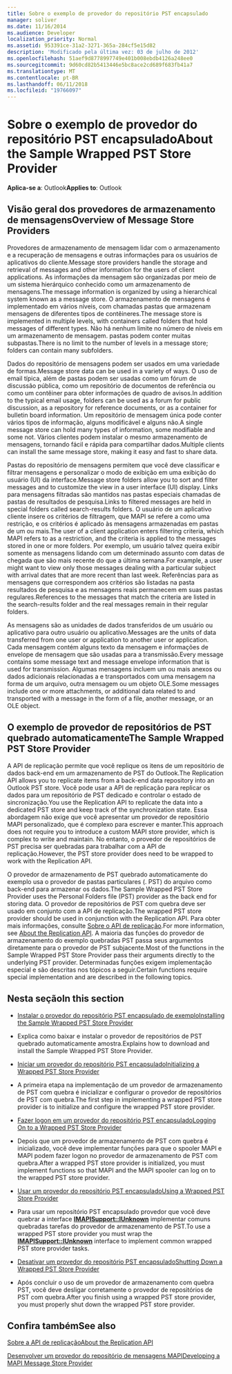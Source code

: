 ```yaml
---
title: Sobre o exemplo de provedor do repositório PST encapsulado
manager: soliver
ms.date: 11/16/2014
ms.audience: Developer
localization_priority: Normal
ms.assetid: 953391ce-31a2-3271-365a-284cf5e15d82
description: 'Modificado pela última vez: 03 de julho de 2012'
ms.openlocfilehash: 51aef9d8778997749e401b008ebdb4126a248ee0
ms.sourcegitcommit: 9d60cd82b5413446e5bc8ace2cd689f683fb41a7
ms.translationtype: MT
ms.contentlocale: pt-BR
ms.lasthandoff: 06/11/2018
ms.locfileid: "19766097"
---
```

# <a name="about-the-sample-wrapped-pst-store-provider"></a><span data-ttu-id="e447f-103">Sobre o exemplo de provedor do repositório PST encapsulado</span><span class="sxs-lookup"><span data-stu-id="e447f-103">About the Sample Wrapped PST Store Provider</span></span>

 
  
<span data-ttu-id="e447f-104">**Aplica-se a**: Outlook</span><span class="sxs-lookup"><span data-stu-id="e447f-104">**Applies to**: Outlook</span></span> 
  
## <a name="overview-of-message-store-providers"></a><span data-ttu-id="e447f-105">Visão geral dos provedores de armazenamento de mensagens</span><span class="sxs-lookup"><span data-stu-id="e447f-105">Overview of Message Store Providers</span></span>

<span data-ttu-id="e447f-106">Provedores de armazenamento de mensagem lidar com o armazenamento e a recuperação de mensagens e outras informações para os usuários de aplicativos do cliente.</span><span class="sxs-lookup"><span data-stu-id="e447f-106">Message store providers handle the storage and retrieval of messages and other information for the users of client applications.</span></span> <span data-ttu-id="e447f-107">As informações da mensagem são organizadas por meio de um sistema hierárquico conhecido como um armazenamento de mensagens.</span><span class="sxs-lookup"><span data-stu-id="e447f-107">The message information is organized by using a hierarchical system known as a message store.</span></span> <span data-ttu-id="e447f-108">O armazenamento de mensagens é implementado em vários níveis, com chamadas pastas que armazenam mensagens de diferentes tipos de contêineres.</span><span class="sxs-lookup"><span data-stu-id="e447f-108">The message store is implemented in multiple levels, with containers called folders that hold messages of different types.</span></span> <span data-ttu-id="e447f-109">Não há nenhum limite no número de níveis em um armazenamento de mensagem. pastas podem conter muitas subpastas.</span><span class="sxs-lookup"><span data-stu-id="e447f-109">There is no limit to the number of levels in a message store; folders can contain many subfolders.</span></span>
  
<span data-ttu-id="e447f-110">Dados do repositório de mensagens podem ser usados em uma variedade de formas.</span><span class="sxs-lookup"><span data-stu-id="e447f-110">Message store data can be used in a variety of ways.</span></span> <span data-ttu-id="e447f-111">O uso de email típica, além de pastas podem ser usadas como um fórum de discussão pública, como um repositório de documentos de referência ou como um contêiner para obter informações de quadro de avisos.</span><span class="sxs-lookup"><span data-stu-id="e447f-111">In addition to the typical email usage, folders can be used as a forum for public discussion, as a repository for reference documents, or as a container for bulletin board information.</span></span> <span data-ttu-id="e447f-112">Um repositório de mensagem única pode conter vários tipos de informação, alguns modificável e alguns não.</span><span class="sxs-lookup"><span data-stu-id="e447f-112">A single message store can hold many types of information, some modifiable and some not.</span></span> <span data-ttu-id="e447f-113">Vários clientes podem instalar o mesmo armazenamento de mensagens, tornando fácil e rápida para compartilhar dados.</span><span class="sxs-lookup"><span data-stu-id="e447f-113">Multiple clients can install the same message store, making it easy and fast to share data.</span></span>
  
<span data-ttu-id="e447f-114">Pastas do repositório de mensagens permitem que você deve classificar e filtrar mensagens e personalizar o modo de exibição em uma exibição do usuário (UI) da interface.</span><span class="sxs-lookup"><span data-stu-id="e447f-114">Message store folders allow you to sort and filter messages and to customize the view in a user interface (UI) display.</span></span> <span data-ttu-id="e447f-115">Links para mensagens filtradas são mantidos nas pastas especiais chamadas de pastas de resultados de pesquisa.</span><span class="sxs-lookup"><span data-stu-id="e447f-115">Links to filtered messages are held in special folders called search-results folders.</span></span> <span data-ttu-id="e447f-116">O usuário de um aplicativo cliente insere os critérios de filtragem, que MAPI se refere a como uma restrição, e os critérios é aplicado às mensagens armazenadas em pastas de um ou mais.</span><span class="sxs-lookup"><span data-stu-id="e447f-116">The user of a client application enters filtering criteria, which MAPI refers to as a restriction, and the criteria is applied to the messages stored in one or more folders.</span></span> <span data-ttu-id="e447f-117">Por exemplo, um usuário talvez queira exibir somente as mensagens lidando com um determinado assunto com datas de chegada que são mais recente do que a última semana.</span><span class="sxs-lookup"><span data-stu-id="e447f-117">For example, a user might want to view only those messages dealing with a particular subject with arrival dates that are more recent than last week.</span></span> <span data-ttu-id="e447f-118">Referências para as mensagens que correspondem aos critérios são listadas na pasta resultados de pesquisa e as mensagens reais permanecem em suas pastas regulares.</span><span class="sxs-lookup"><span data-stu-id="e447f-118">References to the messages that match the criteria are listed in the search-results folder and the real messages remain in their regular folders.</span></span>
  
<span data-ttu-id="e447f-119">As mensagens são as unidades de dados transferidos de um usuário ou aplicativo para outro usuário ou aplicativo.</span><span class="sxs-lookup"><span data-stu-id="e447f-119">Messages are the units of data transferred from one user or application to another user or application.</span></span> <span data-ttu-id="e447f-120">Cada mensagem contém alguns texto da mensagem e informações de envelope de mensagem que são usadas para a transmissão.</span><span class="sxs-lookup"><span data-stu-id="e447f-120">Every message contains some message text and message envelope information that is used for transmission.</span></span> <span data-ttu-id="e447f-121">Algumas mensagens incluem um ou mais anexos ou dados adicionais relacionadas a e transportados com uma mensagem na forma de um arquivo, outra mensagem ou um objeto OLE.</span><span class="sxs-lookup"><span data-stu-id="e447f-121">Some messages include one or more attachments, or additional data related to and transported with a message in the form of a file, another message, or an OLE object.</span></span>
  
## <a name="the-sample-wrapped-pst-store-provider"></a><span data-ttu-id="e447f-122">O exemplo de provedor de repositórios de PST quebrado automaticamente</span><span class="sxs-lookup"><span data-stu-id="e447f-122">The Sample Wrapped PST Store Provider</span></span>

<span data-ttu-id="e447f-123">A API de replicação permite que você replique os itens de um repositório de dados back-end em um armazenamento de PST do Outlook.</span><span class="sxs-lookup"><span data-stu-id="e447f-123">The Replication API allows you to replicate items from a back-end data repository into an Outlook PST store.</span></span> <span data-ttu-id="e447f-124">Você pode usar a API de replicação para replicar os dados para um repositório de PST dedicado e controlar o estado de sincronização.</span><span class="sxs-lookup"><span data-stu-id="e447f-124">You use the Replication API to replicate the data into a dedicated PST store and keep track of the synchronization state.</span></span> <span data-ttu-id="e447f-125">Essa abordagem não exige que você apresentar um provedor de repositório MAPI personalizado, que é complexo para escrever e manter.</span><span class="sxs-lookup"><span data-stu-id="e447f-125">This approach does not require you to introduce a custom MAPI store provider, which is complex to write and maintain.</span></span> <span data-ttu-id="e447f-126">No entanto, o provedor de repositórios de PST precisa ser quebradas para trabalhar com a API de replicação.</span><span class="sxs-lookup"><span data-stu-id="e447f-126">However, the PST store provider does need to be wrapped to work with the Replication API.</span></span>
  
<span data-ttu-id="e447f-127">O provedor de armazenamento de PST quebrado automaticamente do exemplo usa o provedor de pastas particulares (. PST) do arquivo como back-end para armazenar os dados.</span><span class="sxs-lookup"><span data-stu-id="e447f-127">The Sample Wrapped PST Store Provider uses the Personal Folders file (PST) provider as the back end for storing data.</span></span> <span data-ttu-id="e447f-128">O provedor de repositórios de PST com quebra deve ser usado em conjunto com a API de replicação.</span><span class="sxs-lookup"><span data-stu-id="e447f-128">The wrapped PST store provider should be used in conjunction with the Replication API.</span></span> <span data-ttu-id="e447f-129">Para obter mais informações, consulte [Sobre o API de replicação](about-the-replication-api.md).</span><span class="sxs-lookup"><span data-stu-id="e447f-129">For more information, see [About the Replication API](about-the-replication-api.md).</span></span> <span data-ttu-id="e447f-130">A maioria das funções do provedor de armazenamento do exemplo quebradas PST passa seus argumentos diretamente para o provedor de PST subjacente.</span><span class="sxs-lookup"><span data-stu-id="e447f-130">Most of the functions in the Sample Wrapped PST Store Provider pass their arguments directly to the underlying PST provider.</span></span> <span data-ttu-id="e447f-131">Determinadas funções exigem implementação especial e são descritas nos tópicos a seguir.</span><span class="sxs-lookup"><span data-stu-id="e447f-131">Certain functions require special implementation and are described in the following topics.</span></span>
  
## <a name="in-this-section"></a><span data-ttu-id="e447f-132">Nesta seção</span><span class="sxs-lookup"><span data-stu-id="e447f-132">In this section</span></span>

- [<span data-ttu-id="e447f-133">Instalar o provedor do repositório PST encapsulado de exemplo</span><span class="sxs-lookup"><span data-stu-id="e447f-133">Installing the Sample Wrapped PST Store Provider</span></span>](installing-the-sample-wrapped-pst-store-provider.md)
    
- <span data-ttu-id="e447f-134">Explica como baixar e instalar o provedor de repositórios de PST quebrado automaticamente amostra.</span><span class="sxs-lookup"><span data-stu-id="e447f-134">Explains how to download and install the Sample Wrapped PST Store Provider.</span></span>
    
- [<span data-ttu-id="e447f-135">Iniciar um provedor do repositório PST encapsulado</span><span class="sxs-lookup"><span data-stu-id="e447f-135">Initializing a Wrapped PST Store Provider</span></span>](initializing-a-wrapped-pst-store-provider.md)
    
- <span data-ttu-id="e447f-136">A primeira etapa na implementação de um provedor de armazenamento de PST com quebra é inicializar e configurar o provedor de repositórios de PST com quebra.</span><span class="sxs-lookup"><span data-stu-id="e447f-136">The first step in implementing a wrapped PST store provider is to initialize and configure the wrapped PST store provider.</span></span>
    
- [<span data-ttu-id="e447f-137">Fazer logon em um provedor do repositório PST encapsulado</span><span class="sxs-lookup"><span data-stu-id="e447f-137">Logging On to a Wrapped PST Store Provider</span></span>](logging-on-to-a-wrapped-pst-store-provider.md)
    
- <span data-ttu-id="e447f-138">Depois que um provedor de armazenamento de PST com quebra é inicializado, você deve implementar funções para que o spooler MAPI e MAPI podem fazer logon no provedor de armazenamento de PST com quebra.</span><span class="sxs-lookup"><span data-stu-id="e447f-138">After a wrapped PST store provider is initialized, you must implement functions so that MAPI and the MAPI spooler can log on to the wrapped PST store provider.</span></span>
    
- [<span data-ttu-id="e447f-139">Usar um provedor do repositório PST encapsulado</span><span class="sxs-lookup"><span data-stu-id="e447f-139">Using a Wrapped PST Store Provider</span></span>](using-a-wrapped-pst-store-provider.md)
    
- <span data-ttu-id="e447f-140">Para usar um repositório PST encapsulado provedor que você deve quebrar a interface **[IMAPISupport::IUnknown](imapisupportiunknown.md)** implementar comuns quebradas tarefas do provedor de armazenamento de PST.</span><span class="sxs-lookup"><span data-stu-id="e447f-140">To use a wrapped PST store provider you must wrap the **[IMAPISupport::IUnknown](imapisupportiunknown.md)** interface to implement common wrapped PST store provider tasks.</span></span> 
    
- [<span data-ttu-id="e447f-141">Desativar um provedor do repositório PST encapsulado</span><span class="sxs-lookup"><span data-stu-id="e447f-141">Shutting Down a Wrapped PST Store Provider</span></span>](shutting-down-a-wrapped-pst-store-provider.md)
    
- <span data-ttu-id="e447f-142">Após concluir o uso de um provedor de armazenamento com quebra PST, você deve desligar corretamente o provedor de repositórios de PST com quebra.</span><span class="sxs-lookup"><span data-stu-id="e447f-142">After you finish using a wrapped PST store provider, you must properly shut down the wrapped PST store provider.</span></span>
    
## <a name="see-also"></a><span data-ttu-id="e447f-143">Confira também</span><span class="sxs-lookup"><span data-stu-id="e447f-143">See also</span></span>



[<span data-ttu-id="e447f-144">Sobre a API de replicação</span><span class="sxs-lookup"><span data-stu-id="e447f-144">About the Replication API</span></span>](about-the-replication-api.md)
  
[<span data-ttu-id="e447f-145">Desenvolver um provedor do repositório de mensagens MAPI</span><span class="sxs-lookup"><span data-stu-id="e447f-145">Developing a MAPI Message Store Provider</span></span>](developing-a-mapi-message-store-provider.md)

